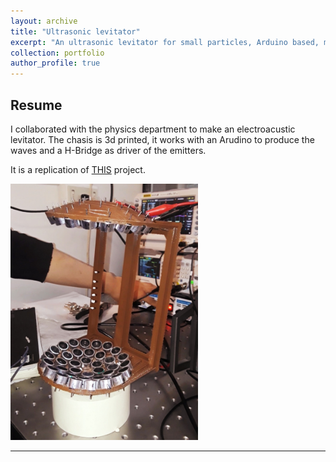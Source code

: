 ```yaml
---
layout: archive
title: "Ultrasonic levitator"
excerpt: "An ultrasonic levitator for small particles, Arduino based, made with 3d printing."
collection: portfolio
author_profile: true
---
```


## Resume

I collaborated with the physics department to make an electroacustic levitator. The chasis is 3d printed, it works with an Arudino to produce the waves and a H-Bridge as driver of the emitters.

It is a replication of [THIS](https://www.instructables.com/Acoustic-Levitator/) project.

<img src="/images/lev2.png" width="300">

---





